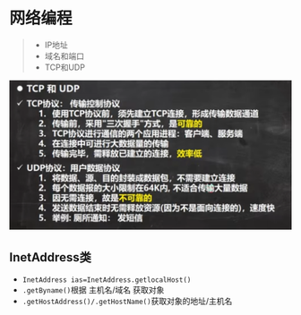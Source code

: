 #  网络编程

> - IP地址
> - 域名和端口
> - TCP和UDP

![image-20221025100936959](Typora_img/17.网络编程.asset/image-20221025100936959.png)

##  InetAddress类

-   `InetAddress ias=InetAddress.getlocalHost()`
- `.getByname()`根据 主机名/域名 获取对象
- `.getHostAddress()/.getHostName()`获取对象的地址/主机名

